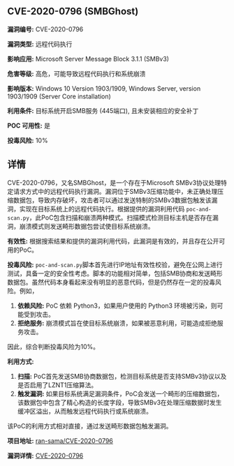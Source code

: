 ## CVE-2020-0796 (SMBGhost)

**漏洞编号:** CVE-2020-0796

**漏洞类型:** 远程代码执行

**影响应用:** Microsoft Server Message Block 3.1.1 (SMBv3)

**危害等级:** 高危，可能导致远程代码执行和系统崩溃

**影响版本:** Windows 10 Version 1903/1909, Windows Server, version 1903/1909 (Server Core installation)

**利用条件:** 目标系统开启SMB服务 (445端口), 且未安装相应的安全补丁

**POC 可用性:** 是

**投毒风险:** 10%

## 详情

CVE-2020-0796，又名SMBGhost，是一个存在于Microsoft SMBv3协议处理特定请求方式中的远程代码执行漏洞。漏洞位于SMBv3压缩功能中，未正确处理压缩数据包，导致内存破坏，攻击者可以通过发送特制的SMBv3数据包触发该漏洞，实现在目标系统上的远程代码执行。根据提供的漏洞利用代码 `poc-and-scan.py`，此PoC包含扫描和崩溃两种模式。扫描模式检测目标主机是否存在漏洞，崩溃模式则发送畸形数据包尝试使目标系统崩溃。

**有效性:**
根据搜索结果和提供的漏洞利用代码，此漏洞是有效的，并且存在公开可用的PoC。

**投毒风险:**
`poc-and-scan.py`脚本首先进行IP地址有效性校验，避免在公网上进行测试，具备一定的安全性考虑。脚本的功能相对简单，包括SMB协商和发送畸形数据包。虽然代码本身看起来没有明显的恶意代码，但是仍然存在一定的投毒风险。例如，

1.  **依赖风险:**  PoC 依赖 Python3，如果用户使用的 Python3 环境被污染，则可能受到攻击。
2.  **拒绝服务:**  崩溃模式旨在使目标系统崩溃，如果被恶意利用，可能造成拒绝服务攻击。

因此，综合判断投毒风险为10%。

**利用方式:**

1.  **扫描:**  PoC首先发送SMB协商数据包，检测目标系统是否支持SMBv3协议以及是否启用了LZNT1压缩算法。
2.  **触发漏洞:** 如果目标系统满足漏洞条件，PoC会发送一个畸形的压缩数据包，该数据包中包含了精心构造的长度字段，导致SMBv3在处理压缩数据时发生缓冲区溢出，从而触发远程代码执行或系统崩溃。

该PoC的利用方式相对直接，通过发送畸形数据包触发漏洞。

**项目地址:** [ran-sama/CVE-2020-0796](https://github.com/ran-sama/CVE-2020-0796)

**漏洞详情:** [CVE-2020-0796](https://nvd.nist.gov/vuln/detail/CVE-2020-0796)